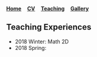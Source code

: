<!-- layout: page
title: "Teaching"
permalink: /teaching/
-->
[**Home**](https://dyan233.github.io)&nbsp;&nbsp;&nbsp;
[**CV**](https://dyan233.github.io/CV)&nbsp;&nbsp;&nbsp;
[**Teaching**](https://dyan233.github.io/teaching)&nbsp;&nbsp;&nbsp;
[**Gallery**](https://dyan233.github.io/gallery)&nbsp;&nbsp;&nbsp;

## Teaching Experiences

- 2018 Winter: Math 2D
- 2018 Spring: 



